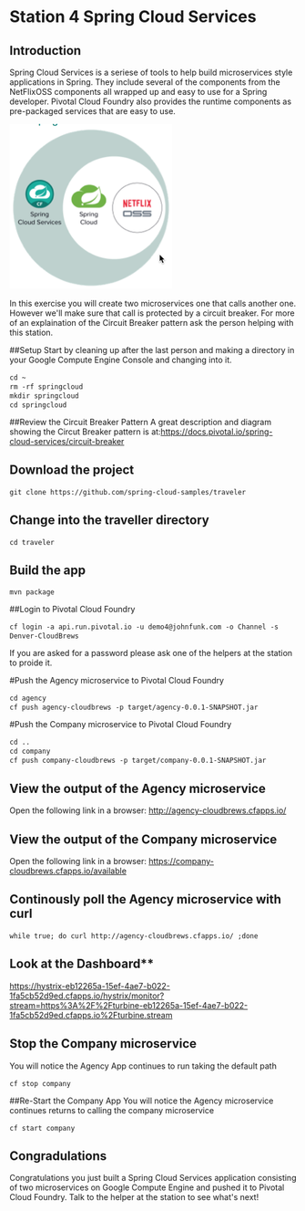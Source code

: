 # Station 4 Spring Cloud Services

## Introduction
Spring Cloud Services is a seriese of tools to help build microservices style applications in Spring.  They include several of the components from the NetFlixOSS components all wrapped up and easy to use for a Spring developer.  Pivotal Cloud Foundry also provides the runtime components as pre-packaged services that are easy to use. 

![Spring Cloud Services Diagram](https://github.com/JohnFunk-Pivotal/CloudBrews-SpringCloudServices/blob/master/SpringCloudServices.png "Spring Cloud Services Diagram")

In this exercise you will create two microservices one that calls another one.  However we'll make sure that call is protected by a circuit breaker.   For more of an explaination of the Circuit Breaker pattern ask the person helping with this station.


##Setup
Start by cleaning up after the last person and making a directory in your Google Compute Engine Console and changing into it.

```
cd ~
rm -rf springcloud
mkdir springcloud
cd springcloud
```

##Review the Circuit Breaker Pattern
A great description and diagram showing the Circut Breaker pattern is at:https://docs.pivotal.io/spring-cloud-services/circuit-breaker


## Download the project
```
git clone https://github.com/spring-cloud-samples/traveler
```

## Change into the traveller directory
```
cd traveler
```

## Build the app
```
mvn package
```

##Login to Pivotal Cloud Foundry
```
cf login -a api.run.pivotal.io -u demo4@johnfunk.com -o Channel -s Denver-CloudBrews
```
If you are asked for a password please ask one of the helpers at the station to proide it.

#Push the Agency microservice to Pivotal Cloud Foundry
```
cd agency
cf push agency-cloudbrews -p target/agency-0.0.1-SNAPSHOT.jar
```

#Push the Company microservice to Pivotal Cloud Foundry
```
cd ..
cd company
cf push company-cloudbrews -p target/company-0.0.1-SNAPSHOT.jar
```

## View the output of the Agency microservice
Open the following link in a browser: http://agency-cloudbrews.cfapps.io/

## View the output of the Company microservice
Open the following link in a browser: https://company-cloudbrews.cfapps.io/available

## Continously poll the Agency microservice with curl
```
while true; do curl http://agency-cloudbrews.cfapps.io/ ;done
```

## Look at the Dashboard**
https://hystrix-eb12265a-15ef-4ae7-b022-1fa5cb52d9ed.cfapps.io/hystrix/monitor?stream=https%3A%2F%2Fturbine-eb12265a-15ef-4ae7-b022-1fa5cb52d9ed.cfapps.io%2Fturbine.stream

## Stop the Company microservice
You will notice the Agency App continues to run taking the default path
```
cf stop company
```

##Re-Start the Company App
You will notice the Agency microservice continues returns to calling the company microservice 
```
cf start company
```

## Congradulations
Congratulations you just built a Spring Cloud Services application consisting of two microservices on Google Compute Engine and pushed it to Pivotal Cloud Foundry. Talk to the helper at the station to see what's next!
